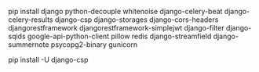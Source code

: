 pip install django python-decouple whitenoise django-celery-beat django-celery-results django-csp django-storages django-cors-headers djangorestframework djangorestframework-simplejwt django-filter django-sqids google-api-python-client pillow redis django-streamfield django-summernote psycopg2-binary gunicorn

pip install -U django-csp
